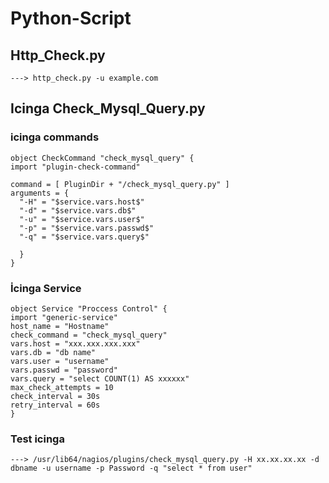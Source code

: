 # Python-Script

## Http_Check.py
    ---> http_check.py -u example.com

## Icinga Check_Mysql_Query.py

  ### icinga commands 
    object CheckCommand "check_mysql_query" {
    import "plugin-check-command"

    command = [ PluginDir + "/check_mysql_query.py" ]
    arguments = {
      "-H" = "$service.vars.host$"
      "-d" = "$service.vars.db$"
      "-u" = "$service.vars.user$"
      "-p" = "$service.vars.passwd$"
      "-q" = "$service.vars.query$"

      }
    }
  ### İcinga Service 
    object Service "Proccess Control" {
    import "generic-service"
    host_name = "Hostname"
    check_command = "check_mysql_query"
    vars.host = "xxx.xxx.xxx.xxx"
    vars.db = "db name"
    vars.user = "username"
    vars.passwd = "password"
    vars.query = "select COUNT(1) AS xxxxxx"
    max_check_attempts = 10
    check_interval = 30s
    retry_interval = 60s
    }
  ### Test icinga 
    ---> /usr/lib64/nagios/plugins/check_mysql_query.py -H xx.xx.xx.xx -d dbname -u username -p Password -q "select * from user"
    
